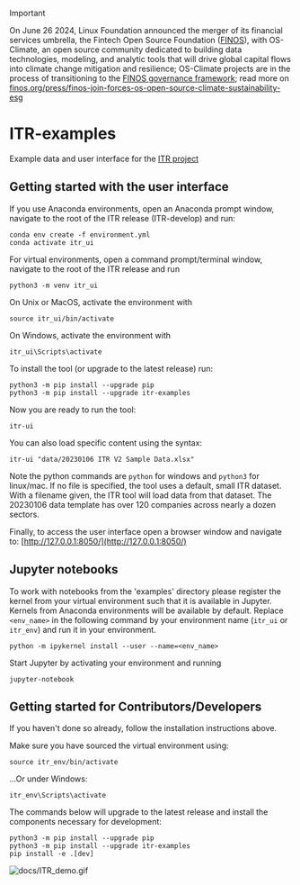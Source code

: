 > [!IMPORTANT]
> On June 26 2024, Linux Foundation announced the merger of its financial services umbrella, the Fintech Open Source Foundation ([FINOS](https://finos.org)), with OS-Climate, an open source community dedicated to building data technologies, modeling, and analytic tools that will drive global capital flows into climate change mitigation and resilience; OS-Climate projects are in the process of transitioning to the [FINOS governance framework](https://community.finos.org/docs/governance); read more on [finos.org/press/finos-join-forces-os-open-source-climate-sustainability-esg](https://finos.org/press/finos-join-forces-os-open-source-climate-sustainability-esg)

# ITR-examples

Example data and user interface for the [ITR project](https://github.com/os-climate/ITR/)

## Getting started with the user interface

If you use Anaconda environments, open an Anaconda prompt window, navigate to the root of the ITR release (ITR-develop) and run:

    conda env create -f environment.yml
    conda activate itr_ui

For virtual environments, open a command prompt/terminal window, navigate to the root of the ITR release and run

    python3 -m venv itr_ui

On Unix or MacOS, activate the environment with

    source itr_ui/bin/activate

On Windows, activate the environment with

    itr_ui\Scripts\activate

To install the tool (or upgrade to the latest release) run:

    python3 -m pip install --upgrade pip
    python3 -m pip install --upgrade itr-examples

Now you are ready to run the tool:

    itr-ui

You can also load specific content using the syntax:

    itr-ui "data/20230106 ITR V2 Sample Data.xlsx"

Note the python commands are `python` for windows and `python3` for linux/mac. If no file is specified, the tool uses a default, small ITR dataset. With a filename given, the ITR tool will load data from that dataset. The 20230106 data template has over 120 companies across nearly a dozen sectors.

Finally, to access the user interface open a browser window and navigate to: [http://127.0.0.1:8050/](http://127.0.0.1:8050/)

## Jupyter notebooks

To work with notebooks from the 'examples' directory please register the kernel from your virtual environment
such that it is available in Jupyter. Kernels from Anaconda environments will be available by default. Replace
`<env_name>` in the following command by your environment name (`itr_ui` or `itr_env`) and run it in your environment.

    python -m ipykernel install --user --name=<env_name>

Start Jupyter by activating your environment and running

    jupyter-notebook

## Getting started for Contributors/Developers

If you haven't done so already, follow the installation instructions above.

Make sure you have sourced the virtual environment using:

    source itr_env/bin/activate

...Or under Windows:

    itr_env\Scripts\activate

The commands below will upgrade to the latest release and install the components necessary for development:

    python3 -m pip install --upgrade pip
    python3 -m pip install --upgrade itr-examples
    pip install -e .[dev]

![docs/ITR_demo.gif](https://github.com/os-climate/ITR-examples/blob/main/docs/ITR_demo.gif)
